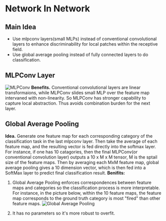# Network In Network

## Main Idea
- Use mlpconv layers(small MLPs) instead of conventional convolutional layers to enhance discriminability for local patches within the receptive field.
- Use global average pooling instead of fully connected layers to do classification.

## MLPConv Layer
![MLPConv](https://raw.githubusercontent.com/sunshineatnoon/Paper-Collection/master/images/MLPConv.png)
**Benefits.** Conventional convolutional layers are linear transformaions, while MLPConv slides small MLP over the feature map intervaned with non-linearity. So MLPConv has stronger capability to capture local abstraction. Thus avoids combination burden for the next layer.

## Global Average Pooling
**Idea.** Generate one feature map for each corresponding category of the classification task in the last mlpconv layer. Then take the average of each feature map, and the resulting vector is fed directly into the softmax layer. For instance, if one has 10 catagories, then the final MLPConv(or conventional convolution layer) outputs a 10 x M x M tensor, M is the sptail size of the feature maps. Then by averaging each MxM feature map, global average pooling gives a 10 dimension vector, which is then fed into a SoftMax layer to predict final classification result.
**Benifits:**
1. Global Average Pooling enforces correspondences between feature maps and categories so the classification process is more interpretable. For instance, in the picture below, within the 10 feature maps, the feature map corresponds to the ground truth category is most "fired" than other feature maps.
![Global Average Pooling](https://raw.githubusercontent.com/sunshineatnoon/Paper-Collection/master/images/GAP.png)

2. It has no parameters so it's more robust to overfit.
